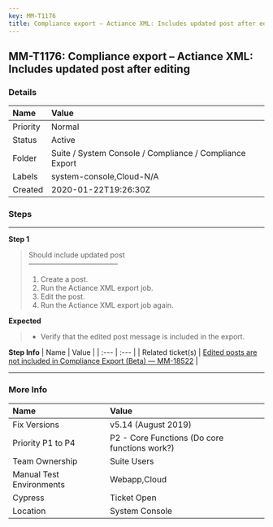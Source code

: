 ```yaml
---
key: MM-T1176
title: Compliance export – Actiance XML: Includes updated post after editing
---
```


## MM-T1176: Compliance export – Actiance XML: Includes updated post after editing

### Details

| Name     | Value                                                   |
| :------- | :------------------------------------------------------ |
| Priority | Normal                                                  |
| Status   | Active                                                  |
| Folder   | Suite / System Console / Compliance / Compliance Export |
| Labels   | system-console,Cloud-N/A                                |
| Created  | 2020-01-22T19:26:30Z                                    |

### Steps

<hr/>

**Step 1**

> <article>Should include updated post<br>–––––––––––––––––––––––––<ol><li>Create a post.</li><li>Run the Actiance XML export job.</li><li>Edit the post.</li><li>Run the Actiance XML export job again.</li></ol></article>

**Expected**

> <article><ul><li>Verify that the edited post message is included in the export.</li></ul></article>

**Step Info**
| Name | Value |
| :--- | :--- |
| Related ticket(s) | <a href="http://mmthttps%3A//mattermost.atlassian.net/browse/MM-18522">Edited posts are not included in Compliance Export (Beta) — MM-18522</a> |

<hr/>

### More Info

| Name                     | Value                                         |
| :----------------------- | :-------------------------------------------- |
| Fix Versions             | v5.14 (August 2019)                           |
| Priority P1 to P4        | P2 - Core Functions (Do core functions work?) |
| Team Ownership           | Suite Users                                   |
| Manual Test Environments | Webapp,Cloud                                  |
| Cypress                  | Ticket Open                                   |
| Location                 | System Console                                |
